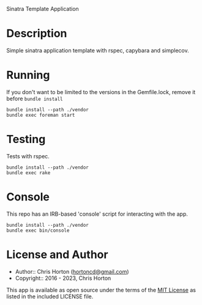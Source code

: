 Sinatra Template Application

Description
===========

Simple sinatra application template with rspec, capybara and simplecov.

Running
=======

If you don't want to be limited to the versions in the Gemfile.lock, remove it before `bundle install`

```
bundle install --path ./vendor
bundle exec foreman start
```

Testing
=======

Tests with rspec.

```
bundle install --path ./vendor
bundle exec rake
```

Console
=======

This repo has an IRB-based 'console' script for interacting with the app.

```
bundle install --path ./vendor
bundle exec bin/console
```

License and Author
==================

- Author:: Chris Horton (<hortoncd@gmail.com>)
- Copyright:: 2016 - 2023, Chris Horton

This app is available as open source under the terms of the [MIT License](http://opensource.org/licenses/MIT) as listed in the included LICENSE file.
